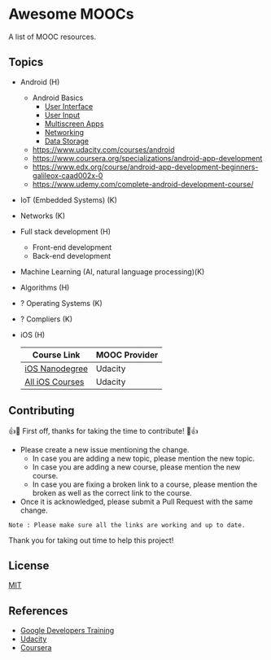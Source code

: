 # Awesome MOOCs
A list of MOOC resources.

## Topics
- Android (H)
  - Android Basics 
    - [User Interface](https://www.udacity.com/course/android-basics-user-interface--ud834)
    - [User Input](https://www.udacity.com/course/android-basics-user-input--ud836)
    - [Multiscreen Apps](https://www.udacity.com/course/android-basics-multiscreen-apps--ud839)
    - [Networking](https://www.udacity.com/course/android-basics-networking--ud843)
    - [Data Storage](https://www.udacity.com/course/android-basics-data-storage--ud845)
  - https://www.udacity.com/courses/android
  - https://www.coursera.org/specializations/android-app-development
  - https://www.edx.org/course/android-app-development-beginners-galileox-caad002x-0
  - https://www.udemy.com/complete-android-development-course/
- IoT (Embedded Systems) (K)
- Networks (K)
- Full stack development (H)
  - Front-end development
  - Back-end development
- Machine Learning (AI, natural language processing)(K)
- Algorithms (H)
- ? Operating Systems (K)
- ? Compliers (K)

- iOS (H)
  
  | Course Link| MOOC Provider|
  |--------|-------------|
  | [iOS Nanodegree](https://www.udacity.com/course/ios-developer-nanodegree--nd003)| Udacity |
  | [All iOS Courses](https://www.udacity.com/courses/ios) | Udacity |



## Contributing

:+1::tada: First off, thanks for taking the time to contribute! :tada::+1:

* Please create a new issue mentioning the change. 
  * In case you are adding a new topic, please mention the new topic. 
  * In case you are adding a new course, please mention the new course. 
  * In case you are fixing a broken link to a course, please mention the broken as well as the correct link to the course.
* Once it is acknowledged, please submit a Pull Request with the same change. 

`Note : Please make sure all the links are working and up to date.` 

Thank you for taking out time to help this project!

## License

[MIT](https://github.com/Tapia17/awesome-moocs/blob/master/LICENSE)


## References
- [Google Developers Training](https://developers.google.com/training/)
- [Udacity](https://www.udacity.com/)
- [Coursera](https://www.coursera.org/)
   
